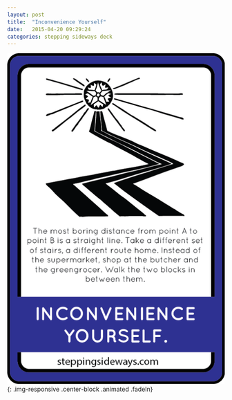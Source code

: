 ```yaml
---
layout: post
title:  "Inconvenience Yourself"
date:   2015-04-20 09:29:24
categories: stepping sideways deck
---
```

![Inconvenience Yourself: The most boring distance from point A to point B is a straight line. Take a different set of stairs, a different route home. Instead of the supermarket, shop at the butcher and the greengrocer. Walk the two blocks in between them.](https://github.com/steppingsideways/steppingsideways.github.io/blob/master/images/Medium_Sized_Images/inconvenience_yourself.png?raw=true){: .img-responsive .center-block .animated .fadeIn}